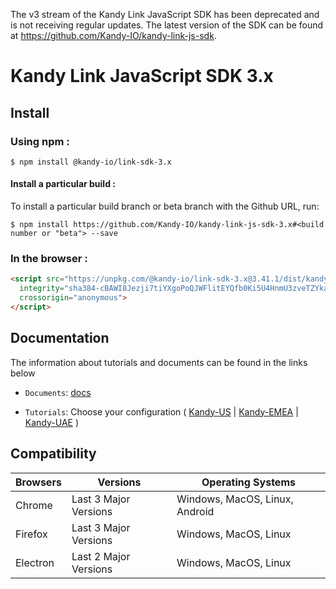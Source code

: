 The v3 stream of the Kandy Link JavaScript SDK has been deprecated and is not receiving regular updates. The latest version of the SDK can be found at https://github.com/Kandy-IO/kandy-link-js-sdk.

# Kandy Link JavaScript SDK 3.x

## Install

### Using npm :

`$ npm install @kandy-io/link-sdk-3.x`

#### Install a particular build :

To install a particular build branch or beta branch with the Github URL, run:

`$ npm install https://github.com/Kandy-IO/kandy-link-js-sdk-3.x#<build number or "beta"> --save`

### In the browser :
```html
<script src="https://unpkg.com/@kandy-io/link-sdk-3.x@3.41.1/dist/kandy.js"
  integrity="sha384-cBAWI8Jezji7tiYXgoPoQJWFlitEYQfb0Ki5U4HnmU3zveTZYkaoc3z70b0mgyLD"
  crossorigin="anonymous">
</script>
```
## Documentation

The information about tutorials and documents can be found in the links below

* `Documents`: [docs](https://kandy-io.github.io/kandy-link-js-sdk-3.x/docs)

* `Tutorials`: Choose your configuration ( [Kandy-US](https://kandy-io.github.io/kandy-link-js-sdk-3.x/tutorials/?config=us#/Configurations) | [Kandy-EMEA](https://kandy-io.github.io/kandy-link-js-sdk-3.x/tutorials/?config=emea#/Configurations) | [Kandy-UAE](https://kandy-io.github.io/kandy-link-js-sdk-3.x/tutorials/?config=uae#/Configurations) )

## Compatibility

| Browsers | Versions              | Operating Systems              |
|----------|-----------------------|--------------------------------|
| Chrome   | Last 3 Major Versions | Windows, MacOS, Linux, Android |
| Firefox  | Last 3 Major Versions | Windows, MacOS, Linux          |
| Electron | Last 2 Major Versions | Windows, MacOS, Linux          |
